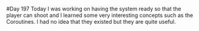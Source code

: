 #Day 197
Today I was working on having the system ready so that the player can shoot and I learned some very interesting concepts such as the Coroutines.
I had no idea that they existed but they are quite useful.